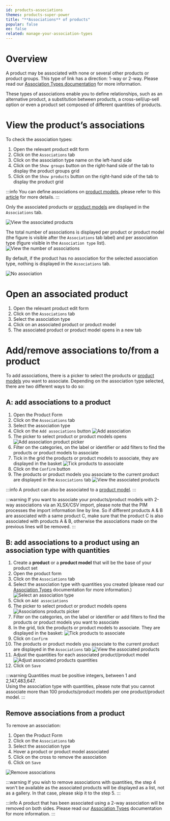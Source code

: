 ```yaml
---
id: products-associations
themes: products-super-power
title: "**Associations** of products"
popular: false
ee: false
related: manage-your-association-types
---
```


# Overview

A product may be associated with none or several other products or product groups. This type of link has a direction: 1-way or 2-way. Please read our [Association Types documentation](manage-your-association-types.html#Overview) for more information.

These types of associations enable you to define relationships, such as an alternative product, a substitution between products, a cross-sell/up-sell option or even a product set composed of different quantities of products.

# View the product’s associations

To check the association types:
1.  Open the relevant product edit form
1.  Click on the `Associations` tab
1.  Click on the association type name on the left-hand side
1.  Click on the `Show groups` button on the right-hand side of the tab to display the product groups grid
1.  Click on the `Show products` button on the right-hand side of the tab to display the product grid

:::info
You can define associations on [product models](what-about-products-variants.html#what-is-a-product-model), please refer to this [article](enrich-products-variants.html#associate) for more details.
:::

Only the associated products or [product models](what-about-products-variants.html#what-is-a-product-model) are displayed in the `Associations` tab.

![View the associated products](../img/Products_ProductsAssociated21.png)

The total number of associations is displayed per product or product model (the figure is visible after the `Associations` tab label) and per association type (figure visible in the `Association type` list).
![View the number of associations](../img/Products_Products_Associated_Figures.png)

By default, if the product has no association for the selected association type, nothing is displayed in the `Associations` tab.

![No association](../img/Products_Products_No_Association.png)

# Open an associated product
1.  Open the relevant product edit form
1.  Click on the `Associations` tab
1.  Select the association type
1.  Click on an associated product or product model
1.  The associated product or product model opens in a new tab

# Add/remove associations to/from a product

To add associations, there is a picker to select the products or [product models](what-about-products-variants.html#what-is-a-product-model) you want to associate. Depending on the association type selected, there are two different ways to do so:

## A: add associations to a product

1.  Open the Product Form
1.  Click on the `Associations` tab
1.  Select the association type
1.  Click on the `Add associations` button
  ![Add association](../img/Products_Products_Add_Associations.png)
1.  The picker to select product or product models opens
  ![Add association product picker](../img/Products_Products_Associations_Picker2.png)
1.  Filter on the categories, on the label or identifier or add filters to find the products or product models to associate
1.  Tick in the grid the products or product models to associate, they are displayed in the basket
  ![Tick products to associate](../img/Products_Products_Associations_Basket2.png)
1.  Click on the `Confirm` button
1.  The products or product models you associate to the current product are displayed in the `Associations` tab
  ![View the associated products](../img/Products_ProductsAssociated21.png)

:::info
A product can also be associated to a [product model](what-about-products-variants.html#what-is-a-product-model).
:::

:::warning
If you want to associate your products/product models with 2-way associations via an XLSX/CSV import, please note that the PIM processes the import information line by line. So if different products A & B are associated with a same product C, make sure that the product C is also associated with products A & B, otherwise the associations made on the previous lines will be removed.
:::

## B: add associations to a product using an association type with quantities

1.  Create a **product** or a **product model** that will be the base of your product set
1.  Open the product form
1.  Click on the `Associations` tab
1.  Select the association type with quantities you created (please read our [Association Types](manage-your-association-types.html#create-an-association-type-with-quantities) documentation for more information.)
  ![Select an association type](../img/Products_Products_Associations_Select_Association_type.png)
1.  Click on `Add associations`
1.  The picker to select product or product models opens
  ![Associations products picker](../img/Products_Products_Associations_Picker.png)
1.  Filter on the categories, on the label or identifier or add filters to find the products or product models you want to associate
1. In the grid, tick the products or product models to associate. They are displayed in the basket:
  ![Tick products to associate](../img/Products_Products_Associations_Basket.png)
1.  Click on `Confirm`
1.  The products or product models you associate to the current product are displayed in the `Associations` tab
  ![View the associated products](../img/Products_Products_Associations_associations_results.png)
1.  Adjust the quantities for each associated product/product model
  ![Adjust associated products quantities](../img/Products_Products_Associations_Quantities.png)
1.  Click on `Save`

:::warning
Quantities must be positive integers, between 1 and 2,147,483,647.  
Using the association type with quantities, please note that you cannot associate more than 100 products/product models per one product/product model.
:::

## Remove associations from a product

To remove an association:
1.  Open the Product Form
1.  Click on the `Associations` tab
1.  Select the association type
1.  Hover a product or product model associated
1.  Click on the cross to remove the association
1.  Click on `Save`

![Remove associations](../img/Products_Products_Remove_Association.png)

:::warning
If you wish to remove associations with quantities, the step 4 won't be available as the associated products will be displayed as a list, not as a gallery. In that case, please skip it to the step 5.
:::

:::info
A product that has been associated using a 2-way association will be removed on both sides.  Please read our [Association Types](manage-your-association-types.html#Overview) documentation for more information.
:::
